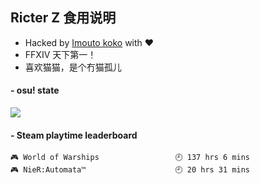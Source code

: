 ## Ricter Z 食用说明
- Hacked by [Imouto koko](https://osu.ppy.sh/users/7679162) with ❤️
- FFXIV 天下第一！
- 喜欢猫猫，是个冇猫孤儿

#### - osu! state
![](http://97.64.19.89:8080/api/v1/stat/4448675)

<!-- steam-box start -->
#### - Steam playtime leaderboard
```text
🎮 World of Warships                 🕘 137 hrs 6 mins
🎮 NieR:Automata™                    🕘 20 hrs 31 mins
```
<!-- Powered by https://github.com/YouEclipse/steam-box . -->
<!-- steam-box end -->
